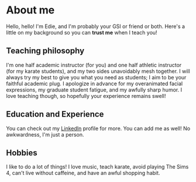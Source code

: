 # About me
Hello, hello! I'm Edie, and I'm probably your GSI or friend or both. Here's a little on my background so you can **trust me** when I teach you!

## Teaching philosophy
I'm one half academic instructor (for you) and one half athletic instructor (for my karate students), and my two sides unavoidably mesh together. I will always try my best to give you what you need as students; I aim to be your faithful academic plug. I apologize in advance for my overanimated facial expressions, my graduate student fatigue, and my awfully sharp humor. I love teaching though, so hopefully your experience remains swell!

## Education and Experience
You can check out my <a href="https://www.linkedin.com/in/palautatan/">LinkedIn</a> profile for more. You can add me as well! No awkwardness, I'm just a person.

## Hobbies
I like to do a lot of things! I love music, teach karate, avoid playing The Sims 4, can't live without caffeine, and have an awful shopping habit.
